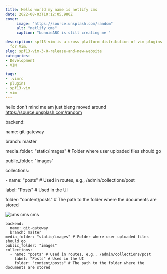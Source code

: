 ```yaml
---
title: Hello world my name is netlify cms
date: 2022-08-03T10:12:05.980Z
cover:
     image: "https://source.unsplash.com/random"
     alt: "netlify cms"
     caption: "bunnieABC is still creating me "

description: spf13-vim is a cross platform distribution of vim plugins and resources
  for Vim.
slug: spf13-vim-3-0-release-and-new-website
categories:
- Development
- VIM

tags:
- .vimrc
- plugins
- spf13-vim
- vim
---
```

hello don't mind  me am just bieng moved around[](https://unsplash.com/photos/jrb9JCmD01w) <https://source.unsplash.com/random>

backend:

name: git-gateway

branch: master

media_folder: "static/images" # Folder where user uploaded files should go

public_folder: "images"

collections:

\- name: "posts" # Used in routes, e.g., /admin/collections/post

label: "Posts" # Used in the UI

folder: "content/posts" # The path to the folder where the documents are stored

![cms cms cms](<https://source.unsplash.com/random> "...")

```
backend:
  name: git-gateway
  branch: master
media_folder: "static/images" # Folder where user uploaded files should go
public_folder: "images"
collections:
  - name: "posts" # Used in routes, e.g., /admin/collections/post
    label: "Posts" # Used in the UI
    folder: "content/posts" # The path to the folder where the documents are stored
```